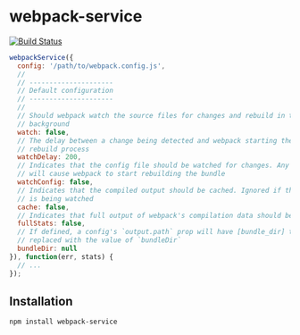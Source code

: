 webpack-service
===============

[![Build Status](https://travis-ci.org/markfinger/webpack-service.svg?branch=master)](https://travis-ci.org/markfinger/webpack-service)

```javascript
webpackService({
  config: '/path/to/webpack.config.js',
  //
  // ---------------------
  // Default configuration
  // ---------------------
  //
  // Should webpack watch the source files for changes and rebuild in the
  // background
  watch: false,
  // The delay between a change being detected and webpack starting the
  // rebuild process
  watchDelay: 200,
  // Indicates that the config file should be watched for changes. Any changes
  // will cause webpack to start rebuilding the bundle
  watchConfig: false,
  // Indicates that the compiled output should be cached. Ignored if the bundle
  // is being watched
  cache: false,
  // Indicates that full output of webpack's compilation data should be returned
  fullStats: false,
  // If defined, a config's `output.path` prop will have [bundle_dir] tokens
  // replaced with the value of `bundleDir`
  bundleDir: null
}), function(err, stats) {
  // ...
});
```

Installation
------------

```bash
npm install webpack-service
```
